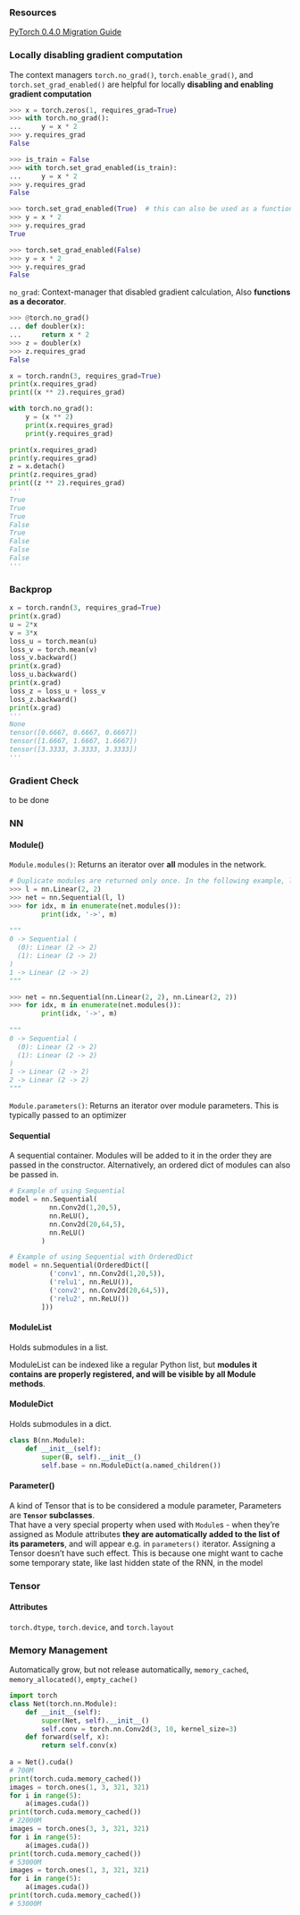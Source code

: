 
### Resources
[PyTorch 0.4.0 Migration Guide](https://pytorch.org/blog/pytorch-0_4_0-migration-guide/)

### Locally disabling gradient computation
The context managers `torch.no_grad()`, `torch.enable_grad()`, and `torch.set_grad_enabled()` are helpful for locally **disabling and enabling gradient computation**
```python
>>> x = torch.zeros(1, requires_grad=True)
>>> with torch.no_grad():
...     y = x * 2
>>> y.requires_grad
False

>>> is_train = False
>>> with torch.set_grad_enabled(is_train):
...     y = x * 2
>>> y.requires_grad
False

>>> torch.set_grad_enabled(True)  # this can also be used as a function
>>> y = x * 2
>>> y.requires_grad
True

>>> torch.set_grad_enabled(False)
>>> y = x * 2
>>> y.requires_grad
False
```
`no_grad`: Context-manager that disabled gradient calculation, Also **functions as a decorator**.
```python
>>> @torch.no_grad()
... def doubler(x):
...     return x * 2
>>> z = doubler(x)
>>> z.requires_grad
False
```
```python
x = torch.randn(3, requires_grad=True)
print(x.requires_grad)
print((x ** 2).requires_grad)

with torch.no_grad():
    y = (x ** 2)
    print(x.requires_grad)
    print(y.requires_grad)

print(x.requires_grad)
print(y.requires_grad)
z = x.detach()
print(z.requires_grad)
print((z ** 2).requires_grad)
'''
True
True
True
False
True
False
False
False
'''
```

### Backprop
```python
x = torch.randn(3, requires_grad=True)
print(x.grad)
u = 2*x
v = 3*x
loss_u = torch.mean(u)
loss_v = torch.mean(v)
loss_v.backward()
print(x.grad)
loss_u.backward()
print(x.grad)
loss_z = loss_u + loss_v
loss_z.backward()
print(x.grad)
'''
None
tensor([0.6667, 0.6667, 0.6667])
tensor([1.6667, 1.6667, 1.6667])
tensor([3.3333, 3.3333, 3.3333])
'''
```

### Gradient Check
to be done

### NN
#### Module()
`Module.modules()`: Returns an iterator over **all** modules in the network.  
```python
# Duplicate modules are returned only once. In the following example, l will be returned only once.
>>> l = nn.Linear(2, 2)
>>> net = nn.Sequential(l, l)
>>> for idx, m in enumerate(net.modules()):
        print(idx, '->', m)
        
"""
0 -> Sequential (
  (0): Linear (2 -> 2)
  (1): Linear (2 -> 2)
)
1 -> Linear (2 -> 2)
"""

>>> net = nn.Sequential(nn.Linear(2, 2), nn.Linear(2, 2))
>>> for idx, m in enumerate(net.modules()):
        print(idx, '->', m)
        
"""
0 -> Sequential (
  (0): Linear (2 -> 2)
  (1): Linear (2 -> 2)
)
1 -> Linear (2 -> 2)
2 -> Linear (2 -> 2)
"""
```

`Module.parameters()`: Returns an iterator over module parameters. This is typically passed to an optimizer

#### Sequential
A sequential container. Modules will be added to it in the order they are passed in the constructor. Alternatively, an ordered dict of modules can also be passed in.
```python
# Example of using Sequential
model = nn.Sequential(
          nn.Conv2d(1,20,5),
          nn.ReLU(),
          nn.Conv2d(20,64,5),
          nn.ReLU()
        )

# Example of using Sequential with OrderedDict
model = nn.Sequential(OrderedDict([
          ('conv1', nn.Conv2d(1,20,5)),
          ('relu1', nn.ReLU()),
          ('conv2', nn.Conv2d(20,64,5)),
          ('relu2', nn.ReLU())
        ]))
```

#### ModuleList
Holds submodules in a list.

ModuleList can be indexed like a regular Python list, but **modules it contains are properly registered, and will be visible by all Module methods**.

#### ModuleDict
Holds submodules in a dict.
```python
class B(nn.Module):
    def __init__(self):
        super(B, self).__init__()
        self.base = nn.ModuleDict(a.named_children())
```


#### Parameter()
A kind of Tensor that is to be considered a module parameter, Parameters are **`Tensor` subclasses**.  
That have a very special property when used with `Module`s - when they’re assigned as Module attributes **they are automatically added to the list of its parameters**, and will appear e.g. in `parameters()` iterator. Assigning a Tensor doesn’t have such effect. This is because one might want to cache some temporary state, like last hidden state of the RNN, in the model

### Tensor
#### Attributes
`torch.dtype`, `torch.device`, and `torch.layout`

### Memory Management
Automatically grow, but not release automatically,
`memory_cached`, `memory_allocated()`, `empty_cache()`
```python
import torch
class Net(torch.nn.Module):
    def __init__(self):
        super(Net, self).__init__()
        self.conv = torch.nn.Conv2d(3, 10, kernel_size=3)
    def forward(self, x):
        return self.conv(x)
        
a = Net().cuda()
# 700M
print(torch.cuda.memory_cached())
images = torch.ones(1, 3, 321, 321)
for i in range(5):
    a(images.cuda())
print(torch.cuda.memory_cached())
# 22000M
images = torch.ones(3, 3, 321, 321)
for i in range(5):
    a(images.cuda())
print(torch.cuda.memory_cached())
# 53000M
images = torch.ones(1, 3, 321, 321)
for i in range(5):
    a(images.cuda())
print(torch.cuda.memory_cached())
# 53000M
```
